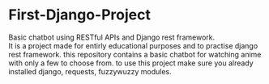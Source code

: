 # First-Django-Project
Basic chatbot using RESTful APIs and Django rest framework.  
It is a project made for entirly educational purposes and to practise django rest framework.
this repository contains a basic chatbot for watching anime with only a few to choose from.
to use this project make sure you already installed django, requests, fuzzywuzzy modules.
